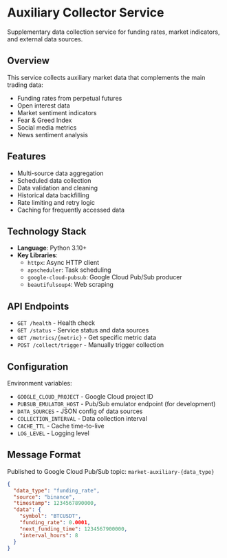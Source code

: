 # Auxiliary Collector Service

Supplementary data collection service for funding rates, market indicators, and external data sources.

## Overview

This service collects auxiliary market data that complements the main trading data:
- Funding rates from perpetual futures
- Open interest data
- Market sentiment indicators
- Fear & Greed Index
- Social media metrics
- News sentiment analysis

## Features

- Multi-source data aggregation
- Scheduled data collection
- Data validation and cleaning
- Historical data backfilling
- Rate limiting and retry logic
- Caching for frequently accessed data

## Technology Stack

- **Language**: Python 3.10+
- **Key Libraries**:
  - `httpx`: Async HTTP client
  - `apscheduler`: Task scheduling
  - `google-cloud-pubsub`: Google Cloud Pub/Sub producer
  - `beautifulsoup4`: Web scraping

## API Endpoints

- `GET /health` - Health check
- `GET /status` - Service status and data sources
- `GET /metrics/{metric}` - Get specific metric data
- `POST /collect/trigger` - Manually trigger collection

## Configuration

Environment variables:
- `GOOGLE_CLOUD_PROJECT` - Google Cloud project ID
- `PUBSUB_EMULATOR_HOST` - Pub/Sub emulator endpoint (for development)
- `DATA_SOURCES` - JSON config of data sources
- `COLLECTION_INTERVAL` - Data collection interval
- `CACHE_TTL` - Cache time-to-live
- `LOG_LEVEL` - Logging level

## Message Format

Published to Google Cloud Pub/Sub topic: `market-auxiliary-{data_type}`

```json
{
  "data_type": "funding_rate",
  "source": "binance",
  "timestamp": 1234567890000,
  "data": {
    "symbol": "BTCUSDT",
    "funding_rate": 0.0001,
    "next_funding_time": 1234567900000,
    "interval_hours": 8
  }
}
```